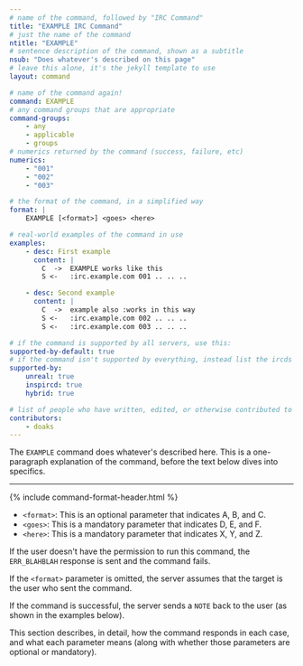 ```yaml
---
# name of the command, followed by "IRC Command"
title: "EXAMPLE IRC Command"
# just the name of the command
ntitle: "EXAMPLE"
# sentence description of the command, shown as a subtitle
nsub: "Does whatever's described on this page"
# leave this alone, it's the jekyll template to use
layout: command

# name of the command again!
command: EXAMPLE
# any command groups that are appropriate
command-groups:
    - any
    - applicable
    - groups
# numerics returned by the command (success, failure, etc)
numerics:
    - "001"
    - "002"
    - "003"

# the format of the command, in a simplified way
format: |
    EXAMPLE [<format>] <goes> <here>

# real-world examples of the command in use
examples:
    - desc: First example
      content: |
        C  ->  EXAMPLE works like this
        S <-   :irc.example.com 001 .. .. ..

    - desc: Second example
      content: |
        C  ->  example also :works in this way
        S <-   :irc.example.com 002 .. .. ..
        S <-   :irc.example.com 003 .. .. ..

# if the command is supported by all servers, use this:
supported-by-default: true
# if the command isn't supported by everything, instead list the ircds here:
supported-by:
    unreal: true
    inspircd: true
    hybrid: true

# list of people who have written, edited, or otherwise contributed to this page
contributors:
    - doaks
---
```

The `EXAMPLE` command does whatever's described here. This is a one-paragraph explanation of the command, before the text below dives into specifics.

-----

{% include command-format-header.html %}

- `<format>`: This is an optional parameter that indicates A, B, and C.
- `<goes>`: This is a mandatory parameter that indicates D, E, and F.
- `<here>`: This is a mandatory parameter that indicates X, Y, and Z.

If the user doesn't have the permission to run this command, the `ERR_BLAHBLAH` response is sent and the command fails.

If the `<format>` parameter is omitted, the server assumes that the target is the user who sent the command.

If the command is successful, the server sends a `NOTE` back to the user (as shown in the examples below).

This section describes, in detail, how the command responds in each case, and what each parameter means (along with whether those parameters are optional or mandatory).
